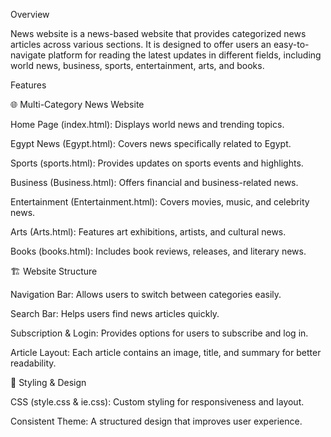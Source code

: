 Overview

News website is a news-based website that provides categorized news articles across various sections. It is designed to offer users an easy-to-navigate platform for reading the latest updates in different fields, including world news, business, sports, entertainment, arts, and books.

Features

🌐 Multi-Category News Website

Home Page (index.html): Displays world news and trending topics.

Egypt News (Egypt.html): Covers news specifically related to Egypt.

Sports (sports.html): Provides updates on sports events and highlights.

Business (Business.html): Offers financial and business-related news.

Entertainment (Entertainment.html): Covers movies, music, and celebrity news.

Arts (Arts.html): Features art exhibitions, artists, and cultural news.

Books (books.html): Includes book reviews, releases, and literary news.

🏗 Website Structure

Navigation Bar: Allows users to switch between categories easily.

Search Bar: Helps users find news articles quickly.

Subscription & Login: Provides options for users to subscribe and log in.

Article Layout: Each article contains an image, title, and summary for better readability.

🎨 Styling & Design

CSS (style.css & ie.css): Custom styling for responsiveness and layout.

Consistent Theme: A structured design that improves user experience.
